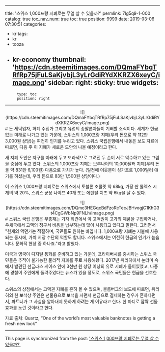 
---
title: '스위스 1,000프랑 지폐로는 무얼 살 수 있을까?'
permlink: 7lg5q9-1-000
catalog: true
toc_nav_num: true
toc: true
position: 9999
date: 2019-03-06 07:30:51
categories:
- kr
tags:
- kr
- tooza
- kr-economy
thumbnail: 'https://cdn.steemitimages.com/DQmaFYbqTRfRp75jFuLSaKjvbjL3yLrGdiRYdXKRZX6xeyC/image.png'
sidebar:
    right:
        sticky: true
widgets:
    -
        type: toc
        position: right
---


<center>
![](https://cdn.steemitimages.com/DQmaFYbqTRfRp75jFuLSaKjvbjL3yLrGdiRYdXKRZX6xeyC/image.png)
</center>
#
돈 세탁업자, 화폐 수집가 그리고 유럽의 종말론자들이 기뻐할 소식이다. 세계가 현금 없는 미래로 나가고 있는 가운데, 스위스의 1,000프랑 지폐(우리 돈으로 약 112만 3,000원 상당)는 여전히 인기를 누리고 있다. 스위스 국립은행에서 내놓은 보도 자료에 따르면, 다음 주 이 지폐가 새로운 도안의 나올 예정이라고 한다. 

새 지폐 도안은 지구를 아래에 두고 보라색으로 그려진 두 손이 서로 악수하고 있는 그림을 중심에 두고 있다. 스위스의 1,000프랑 지폐는 브루나이의 10,000달러 지폐(우리 돈을 약 831만 6,100원) 다음으로 가치가 높다. (일전에 이웃분이 싱가포르 1,000달러 얘기를 하셨는데, 우리 돈으로 83만 1,500원 상당이다.)

이 스위스 1,000프랑 지폐로는 스위스에서 토블론 초콜릿 약 68kg, 가장 싼 롤렉스 시계의 약 20%, 스위스 군용 나이프 40개 또는 에멘탈 치즈 약 6kg을 살 수 있다. 

<center>
![](https://cdn.steemitimages.com/DQmc3HEGqcBdFzoRcTecJBHvogjC1KhG3t4CgGWbNp9FNLh/image.png)
</center>
#
스위스 국립 은행은 부총재는 기자 회견에서 이 고액권이 고가의 제품을 구입하거나, 우체국에서 고액의 청구서 비용을 납부하는데 많이 사용되고 있다고 말한다. 그러면서 "현재의 액면가는 적절하며, 국민들도 원하는 바입니다. 1,000프랑 지폐는 지불에 사용되는 동시에, 가치 저장 수단의 역할도 합니다. 스위스에서는 여전히 현금의 인기가 높습니다. 문화적 현상 중 하나죠."라고 밝혔다. 

미국과 영국이 디지털 통화를 준비하고 있는 가운데, 프라이버시를 중시하는 스위스 국민들은 추적이 불가능한 물리적 지폐를 주로 사용해왔다. 2017년 취리히에서 눈더미 속에서 발견된 선글라스 케이스 안에 3천만 원 상당 이상의 유로 지폐가 들어있었고, 나중에 경찰이 주인에게 돌려주었다는 뉴스가 있을 정도로, 스위스 국민들은 현금을 선호한다. 

스위스의 상점에서는 고액권 지폐를 흔히 볼 수 있으며, 블룸버그의 보도에 따르면, 취리히의 한 보석상 주인은 선물용으로 보석을 사면서 현금으로 결제하는 경우가 흔하다면서, 파트너가 그 사실을 알아내지 못하게 하려는 게 이유라고 한다. 한 마디로 깜짝 선물 효과를 노린 것이라고 한다. 

자료 출처: Quartz, “One of the world’s most valuable banknotes is getting a fresh new look”

- - -

This page is synchronized from the post: ['스위스 1,000프랑 지폐로는 무얼 살 수 있을까?'](https://steemit.com/@pius.pius/7lg5q9-1-000)
